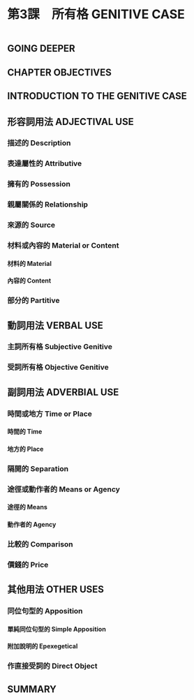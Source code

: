 # 第3課　所有格 GENITIVE CASE

```table-of-contents
```
## GOING DEEPER

## CHAPTER OBJECTIVES

## INTRODUCTION TO THE GENITIVE CASE

## 形容詞用法 ADJECTIVAL USE


### 描述的 Description


### 表達屬性的 Attributive


### 擁有的 Possession


### 親屬關係的 Relationship


### 來源的 Source


### 材料或內容的 Material or Content

#### 材料的 Material

#### 內容的 Content

### 部分的 Partitive


## 動詞用法 VERBAL USE


### 主詞所有格 Subjective Genitive


### 受詞所有格 Objective Genitive


## 副詞用法 ADVERBIAL USE


### 時間或地方 Time or Place

#### 時間的 Time

#### 地方的 Place

### 隔開的 Separation


### 途徑或動作者的 Means or Agency

#### 途徑的 Means

#### 動作者的 Agency

### 比較的 Comparison


### 價錢的 Price


## 其他用法 OTHER USES


### 同位句型的 Apposition

#### 單純同位句型的 Simple Apposition

#### 附加說明的 Epexegetical

### 作直接受詞的 Direct Object



## SUMMARY
